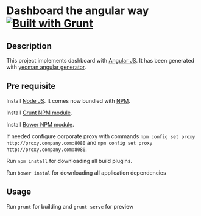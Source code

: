 # Dashboard the angular way [![Built with Grunt](https://cdn.gruntjs.com/builtwith.png)](http://gruntjs.com/)

## Description

This project implements dashboard with [Angular JS](http://angularjs.org/).
It has been generated with [yeoman angular generator](https://github.com/yeoman/generator-angular).

## Pre requisite

Install [Node JS](http://nodejs.org/download/). It comes now bundled with [NPM](https://www.npmjs.org/).

Install [Grunt NPM module](http://gruntjs.com/getting-started).

Install [Bower NPM module](http://bower.io/#installing-bower).

If needed configure corporate proxy with commands `npm config set proxy http://proxy.company.com:8080` and `npm config set proxy http://proxy.company.com:8080`.

Run `npm install` for downloading all build plugins.

Run `bower instal` for downloading all application dependencies

## Usage

Run `grunt` for building and `grunt serve` for preview

